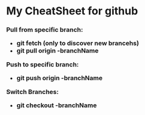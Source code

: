 <h1>My CheatSheet for github
<h3>

Pull from specific branch: 
- git fetch (only to discover new brancehs)
- git pull origin -branchName

Push to specific branch:
- git push origin -branchName

Switch Branches:
- git checkout -branchName